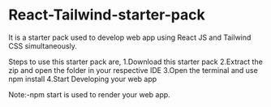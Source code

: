 # React-Tailwind-starter-pack
It is a starter pack used to develop web app using React JS and Tailwind CSS simultaneously.

Steps to use this starter pack are,
1.Download this starter pack
2.Extract the zip and open the folder in your respective IDE 
3.Open the terminal and use npm install
4.Start Developing your web app 

Note:-npm start is used to render your web app.
